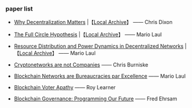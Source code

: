 ### paper list

- [Why Decentralization Matters](https://medium.com/s/story/why-decentralization-matters-5e3f79f7638e) |【[Local Archive](./papers/Why_Decentralization_Matters.md)】 —— Chris Dixon

- [The Full Circle Hypothesis](https://medium.com/@mariolaul/the-full-circle-hypothesis-8537604b5a01) |【[Local Archive](./papers/The_Full_Circle_Hypothesis.md)】 —— Mario Laul

- [Resource Distribution and Power Dynamics in Decentralized Networks](https://medium.com/@mariolaul/resource-distribution-and-power-dynamics-in-decentralized-networks-ab0610bee6e1) |【[Local Archive](./papers/Resource_Distribution_and_Power_Dynamics_in_Decentralized_Networks.md)】 —— Mario Laul

- [Cryptonetworks are not Companies](https://medium.com/@cburniske/cryptonetworks-are-not-companies-a307ad6a61ae) —— Chris Burniske

- [Blockchain Networks are Bureaucracies par Excellence](https://medium.com/@mariolaul/blockchains-are-bureaucracies-par-excellence-db39cfda7ea9)  —— Mario Laul 

- [Blockchain Voter Apathy](https://medium.com/wave-financial/blockchain-voter-apathy-69a1570e2af3) —— Roy Learner 

- [Blockchain Governance: Programming Our Future](https://medium.com/@FEhrsam/blockchain-governance-programming-our-future-c3bfe30f2d74) —— Fred Ehrsam
